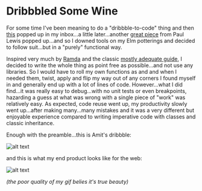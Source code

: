 # Dribbbled Some Wine

For some time I've been meaning to do a "dribbble-to-code" thing and then [this](https://dribbble.com/shots/2675059-Card-Animation) popped up in my inbox...a little later...another [great piece](https://www.youtube.com/watch?v=rBSY7BOYRo4) from Paul Lewis popped up...and so I downed tools on my Elm potterings and decided to follow suit...but in a "purely" functional way.

Inspired very much by [Ramda](http://ramdajs.com/0.21.0/docs/) and the classic [mostly adequate guide](https://github.com/MostlyAdequate/mostly-adequate-guide), I decided to write the whole thing as point free as possible...and not use any libraries. So I would have to roll my own functions as and and when I needed them, twist, apply and flip my way out of any corners I found myself in and generally end up with a lot of lines of code. However...what I did find...it was really easy to debug...with no unit tests or even breakpoints, hazarding a guess at what was wrong with a single piece of "work" was relatively easy. As expected, code reuse went up, my productivity slowly went up...after making many...many mistakes and it was a very different but enjoyable experience compared to writing imperative code with classes and classic inheritance.

Enough with the preamble...this is Amit's dribbble:

![alt text](https://github.com/craigbilner/dribbbled-some-wine/blob/master/dribbble_original.gif)

and this is what my end product looks like for the web:

![alt text](https://github.com/craigbilner/dribbbled-some-wine/blob/master/dribbled-some-wine.gif)

*(the poor quality of my gif belies it's true beauty)*

